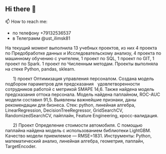## Hi there 👋

📫 How to reach me:

-   по телефону +79132536537
-   в Телеграмм @ust_ilimsk81

На текущий момент выполнила 13 учебных проектов, из них 4 проекта по Предобработке данных и Исследовательскому анализу, 4 проекта по машинному обучению с учителем, 1 проект по SQL, 1 проект по GIT, 1 проект по Spark. 1 проект по Численным методам. Проекты выполняла на стеке Python, pandas, sklearn.

        1) проект Оптимизация управления персоналом. Создана модель подбором параметров для предсказания    удовлетворенности сотрудников работой с метрикой SMAPE 14,6. Также найдена модель предсказания оттока персонала. Модель найдена паплайном, ROC-AUC модели составил 91,5. Выявлены важнейшие признаки, даны рекомендации для бизнеса. Стек: python, линейная алгебра, LinearRegression, DecisionTreeRegressor, GridSearchCV, RandomizedSearchCV, пайплайн, Feature Engineering, кросс-валидация.

        2) Проект Определение стоимости автомобиля. С помощью паплайна найдена модель с использованием библиотеки LightGBM. Качество модели приемлемое — RMSE=1831. Инструменты: Python, математический анализ, линейная алгебра, геометрия, паплайн, TargetEncoder.
